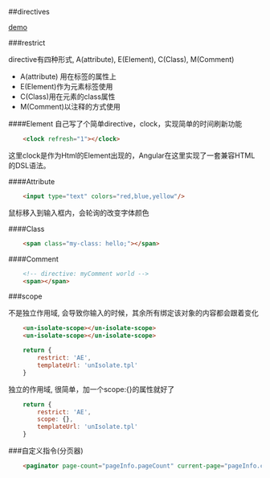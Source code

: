 ##directives

[demo](http://127.0.0.1:8080/directives/directive.html)

###restrict

directive有四种形式, A(attribute), E(Element), C(Class), M(Comment)
* A(attribute) 用在标签的属性上
* E(Element)作为元素标签使用
* C(Class)用在元素的class属性
* M(Comment)以注释的方式使用

####Element
自己写了个简单directive，clock，实现简单的时间刷新功能

```html
    <clock refresh="1"></clock>
```

这里clock是作为Html的Element出现的，Angular在这里实现了一套兼容HTML的DSL语法。

####Attribute

```html
    <input type="text" colors="red,blue,yellow"/>
```

鼠标移入到输入框内，会轮询的改变字体颜色


####Class

```html
    <span class="my-class: hello;"></span>
```



####Comment

```html
    <!-- directive: myComment world -->
    <span></span>
```

###scope

不是独立作用域, 会导致你输入的时候，其余所有绑定该对象的内容都会跟着变化
```html
    <un-isolate-scope></un-isolate-scope>
    <un-isolate-scope></un-isolate-scope>
```
```javascript
    return {
        restrict: 'AE',
        templateUrl: 'unIsolate.tpl'
    }
```

独立的作用域, 很简单，加一个scope:{}的属性就好了
```javascript
    return {
        restrict: 'AE',
        scope: {},
        templateUrl: 'unIsolate.tpl'
    }
```

###自定义指令(分页器)
```html
    <paginator page-count="pageInfo.pageCount" current-page="pageInfo.currentPage" on-select-page="selectPage(page)"></paginator>
```
